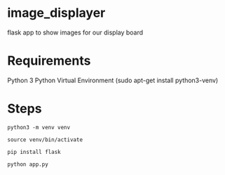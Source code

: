 # image_displayer
flask app to show images for our display board

# Requirements
Python 3
Python Virtual Environment (sudo apt-get install python3-venv)

# Steps
`python3 -m venv venv`

`source venv/bin/activate`

`pip install flask`

`python app.py`
